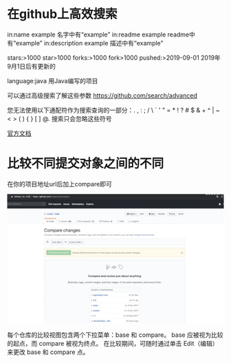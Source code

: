 # 在github上高效搜索
in:name example    名字中有“example”
in:readme example    readme中有“example”
in:description example    描述中有“example”

stars:>1000    star>1000
forks:>1000    fork>1000
pushed:>2019-09-01     2019年9月1日后有更新的

language:java    用Java编写的项目

可以通过高级搜索了解这些参数 https://github.com/search/advanced

您无法使用以下通配符作为搜索查询的一部分：. , : ; / \ ` ' " = * ! ? # $ & + ^ | ~ < > ( ) { } [ ] @. 搜索只会忽略这些符号

[官方文档](https://docs.github.com/cn/search-github/searching-on-github/searching-code)


# 比较不同提交对象之间的不同
在你的项目地址url后加上compare即可

![](https://raw.githubusercontent.com/NaisWang/images/master/20220409162609.png)

每个仓库的比较视图包含两个下拉菜单：base 和 compare。
base 应被视为比较的起点，而 compare 被视为终点。 在比较期间，可随时通过单击 Edit（编辑）来更改 base 和 compare 点。


